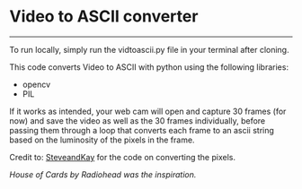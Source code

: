 # Video to ASCII converter
---

To run locally, simply run the vidtoascii.py file in your terminal after cloning.


This code converts Video to ASCII with python using the following libraries:

- opencv
- PIL

If it works as intended, your web cam will open and capture 30 frames (for now) and save the video as well as the 30 frames individually,
before passing them through a loop that converts each frame to an ascii string based on the luminosity of the pixels in the frame. 

Credit to: [SteveandKay](https://stevendkay.wordpress.com/2009/09/08/generating-ascii-art-from-photographs-in-python/) for the code on converting the pixels.


*House of Cards by Radiohead was the inspiration.*

